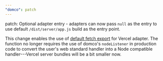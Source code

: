 ```yaml
---
"domco": patch
---
```


patch: Optional adapter entry - adapters can now pass `null` as the entry to use default `/dist/server/app.js` build as the entry point.

This change enables the use of [default fetch export](https://vercel.com/docs/functions/functions-api-reference?framework=other&language=ts#fetch-web-standard) for Vercel adapter. The function no longer requires the use of domco's `nodeListener` in production code to convert the user's web standard handler into a Node compatible handler---Vercel server bundles will be a bit smaller now.
